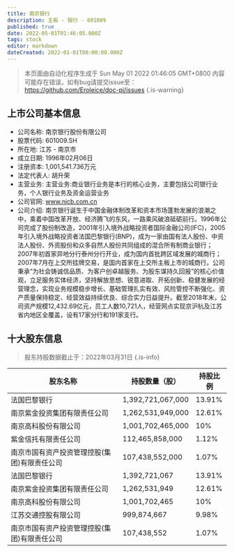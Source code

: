 ```yaml
---
title: 南京银行
description: 主板 - 银行 - 601009
published: true
date: 2022-05-01T01:46:05.000Z
tags: stock
editor: markdown
dateCreated: 2022-01-01T00:00:00.000Z
---
```


> 本页面由自动化程序生成于 Sun May 01 2022 01:46:05 GMT+0800
> 内容可能存在错误，如有bug请提交issue至：https://github.com/Eroleice/doc-pi/issues
{.is-warning}

## 上市公司基本信息
- 公司名称: 南京银行股份有限公司
- 股票代码: 601009.SH
- 所在地: 江苏 - 南京市
- 成立日期: 1996年02月06日
- 注册资本: 1,001,541.736万元
- 法定代表人: 胡升荣
- 主营业务: 主营业务:商业银行业务是本行的核心业务，主要包括公司银行业务，个人银行业务及资金运营业务
- 公司官网: www.njcb.com.cn
- 公司介绍: 南京银行诞生于中国金融体制改革和资本市场蓬勃发展的浪潮之中，乘着中国改革开放、经济腾飞的东风，一路乘风破浪砥砺前行。1996年公司完成了股份制改造，2001年引入境外战略投资者国际金融公司(IFC)，2005年引入境外战略投资者法国巴黎银行(BNP)，成为一家由国有法人股份、中资法人股份、外资股份和众多自然人股份共同组成的混合所有制商业银行；2007年初首家异地分行泰州分行开业，成为国内首批跨区域发展的城商行；2007年7月在上交所挂牌交易，是国内首家在上交所主板上市的城商行。公司秉承“为社会铸诚信品质、为客户创卓越服务、为股东谋持久回报”的核心价值观，立足服务实体经济，坚持解放思想、锐意进取、开拓创新、稳健发展的经营理念，实现业务规模稳步增长、基础管理扎实有效、风险管控不断强化、资产质量保持稳定、经营效益持续优良、综合实力日益提升。截至2018年末，公司资产规模12,432.69亿元，员工人数10,721人，经营网点实现京沪杭及江苏省内地区全覆盖，设有17家分行和191家支行。


## 十大股东信息
> 股东持股数据截止于：2022年03月31日
{.is-info}

| 股东名称 | 持股数量（股） | 持股比例 |
| --- | --- | --- |
| 法国巴黎银行 | 1,392,721,067,000 | 13.91% |
| 南京紫金投资集团有限责任公司 | 1,262,531,949,000 | 12.61% |
| 南京高科股份有限公司 | 1,001,702,465,000 | 10% |
| 紫金信托有限责任公司 | 112,465,858,000 | 1.12% |
| 南京市国有资产投资管理控股(集团)有限责任公司 | 107,438,552,000 | 1.07% |
| 法国巴黎银行 | 1,392,721,067 | 13.91% |
| 南京紫金投资集团有限责任公司 | 1,262,531,949 | 12.61% |
| 南京高科股份有限公司 | 1,001,702,465 | 10% |
| 江苏交通控股有限公司 | 999,874,667 | 9.98% |
| 南京市国有资产投资管理控股(集团)有限责任公司 | 107,438,552 | 1.07% |





